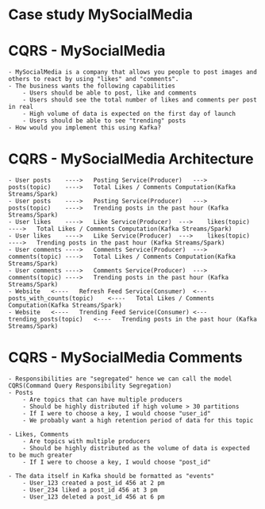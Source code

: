 # Case study MySocialMedia

# CQRS - MySocialMedia

	- MySocialMedia is a company that allows you people to post images and others to react by using "likes" and "comments".
	- The business wants the following capabilities
		- Users should be able to post, like and comments
		- Users should see the total number of likes and comments per post in real
		- High volume of data is expected on the first day of launch
		- Users should be able to see "trending" posts
	- How would you implement this using Kafka?


#  CQRS - MySocialMedia Architecture

	- User posts	---->	Posting Service(Producer)	---> 	posts(topic)	---->	Total Likes / Comments Computation(Kafka Streams/Spark)
	- User posts	---->	Posting Service(Producer)	---> 	posts(topic)	---->	Trending posts in the past hour (Kafka Streams/Spark)
	- User likes	---->	Like Service(Producer)	---> 	likes(topic)	---->	Total Likes / Comments Computation(Kafka Streams/Spark)
	- User likes	---->	Like Service(Producer)	---> 	likes(topic)	---->	Trending posts in the past hour (Kafka Streams/Spark)
	- User comments	---->	Comments Service(Producer)	---> 	comments(topic)	---->	Total Likes / Comments Computation(Kafka Streams/Spark)
	- User comments	---->	Comments Service(Producer)	---> 	comments(topic)	---->	Trending posts in the past hour (Kafka Streams/Spark)
	- Website	<----	Refresh Feed Service(Consumer)	<--- 	posts_with_counts(topic)	<----	Total Likes / Comments Computation(Kafka Streams/Spark)
	- Website	<----	Trending Feed Service(Consumer)	<--- 	trending_posts(topic)	<----	Trending posts in the past hour (Kafka Streams/Spark)

#  CQRS - MySocialMedia Comments

	- Responsibilities are "segregated" hence we can call the model CQRS(Command Query Responsibility Segregation)
	- Posts
		- Are topics that can have multiple producers
		- Should be highly distributed if high volume > 30 partitions
		- If I were to choose a key, I would choose "user_id"
		- We probably want a high retention period of data for this topic

	- Likes, Comments
		- Are topics with multiple producers
		- Should be highly distributed as the volume of data is expected to be much greater
		- If I were to choose a key, I would choose "post_id"

	- The data itself in Kafka should be formatted as "events"
		- User_123 created a post_id 456 at 2 pm
		- User_234 liked a post_id 456 at 3 pm 
		- User_123 deleted a post_id 456 at 6 pm





